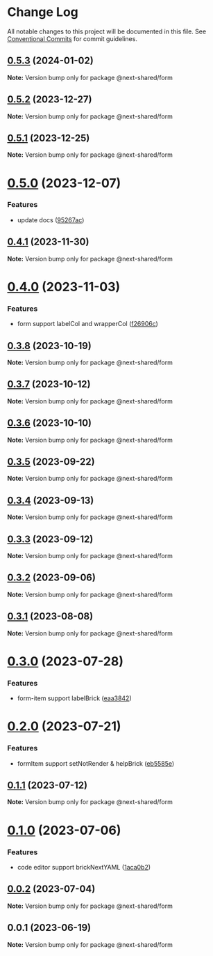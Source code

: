 # Change Log

All notable changes to this project will be documented in this file.
See [Conventional Commits](https://conventionalcommits.org) for commit guidelines.

## [0.5.3](https://github.com/easyops-cn/next-bricks/compare/@next-shared/form@0.5.2...@next-shared/form@0.5.3) (2024-01-02)

**Note:** Version bump only for package @next-shared/form





## [0.5.2](https://github.com/easyops-cn/next-bricks/compare/@next-shared/form@0.5.1...@next-shared/form@0.5.2) (2023-12-27)

**Note:** Version bump only for package @next-shared/form





## [0.5.1](https://github.com/easyops-cn/next-bricks/compare/@next-shared/form@0.5.0...@next-shared/form@0.5.1) (2023-12-25)

**Note:** Version bump only for package @next-shared/form





# [0.5.0](https://github.com/easyops-cn/next-bricks/compare/@next-shared/form@0.4.1...@next-shared/form@0.5.0) (2023-12-07)


### Features

* update docs ([95267ac](https://github.com/easyops-cn/next-bricks/commit/95267ac0b22d78c30cf46b29b9ef477954d45d05))





## [0.4.1](https://github.com/easyops-cn/next-bricks/compare/@next-shared/form@0.4.0...@next-shared/form@0.4.1) (2023-11-30)

**Note:** Version bump only for package @next-shared/form





# [0.4.0](https://github.com/easyops-cn/next-bricks/compare/@next-shared/form@0.3.8...@next-shared/form@0.4.0) (2023-11-03)


### Features

* form support labelCol and wrapperCol ([f26906c](https://github.com/easyops-cn/next-bricks/commit/f26906cd8959a24b088506d1069f1d8ab12bc3a3))





## [0.3.8](https://github.com/easyops-cn/next-bricks/compare/@next-shared/form@0.3.7...@next-shared/form@0.3.8) (2023-10-19)

**Note:** Version bump only for package @next-shared/form





## [0.3.7](https://github.com/easyops-cn/next-bricks/compare/@next-shared/form@0.3.6...@next-shared/form@0.3.7) (2023-10-12)

**Note:** Version bump only for package @next-shared/form





## [0.3.6](https://github.com/easyops-cn/next-bricks/compare/@next-shared/form@0.3.5...@next-shared/form@0.3.6) (2023-10-10)

**Note:** Version bump only for package @next-shared/form





## [0.3.5](https://github.com/easyops-cn/next-bricks/compare/@next-shared/form@0.3.4...@next-shared/form@0.3.5) (2023-09-22)

**Note:** Version bump only for package @next-shared/form





## [0.3.4](https://github.com/easyops-cn/next-bricks/compare/@next-shared/form@0.3.3...@next-shared/form@0.3.4) (2023-09-13)

**Note:** Version bump only for package @next-shared/form





## [0.3.3](https://github.com/easyops-cn/next-bricks/compare/@next-shared/form@0.3.2...@next-shared/form@0.3.3) (2023-09-12)

**Note:** Version bump only for package @next-shared/form





## [0.3.2](https://github.com/easyops-cn/next-bricks/compare/@next-shared/form@0.3.1...@next-shared/form@0.3.2) (2023-09-06)

**Note:** Version bump only for package @next-shared/form





## [0.3.1](https://github.com/easyops-cn/next-bricks/compare/@next-shared/form@0.3.0...@next-shared/form@0.3.1) (2023-08-08)

**Note:** Version bump only for package @next-shared/form





# [0.3.0](https://github.com/easyops-cn/next-bricks/compare/@next-shared/form@0.2.0...@next-shared/form@0.3.0) (2023-07-28)


### Features

* form-item support labelBrick ([eaa3842](https://github.com/easyops-cn/next-bricks/commit/eaa3842e52992aaaf06f02bc836ae6394e308c2d))





# [0.2.0](https://github.com/easyops-cn/next-bricks/compare/@next-shared/form@0.1.1...@next-shared/form@0.2.0) (2023-07-21)


### Features

* formItem support setNotRender & helpBrick ([eb5585e](https://github.com/easyops-cn/next-bricks/commit/eb5585ec0d7a71efb91333e9b99e51be27ef73ce))





## [0.1.1](https://github.com/easyops-cn/next-bricks/compare/@next-shared/form@0.1.0...@next-shared/form@0.1.1) (2023-07-12)

**Note:** Version bump only for package @next-shared/form





# [0.1.0](https://github.com/easyops-cn/next-bricks/compare/@next-shared/form@0.0.2...@next-shared/form@0.1.0) (2023-07-06)


### Features

* code editor support brickNextYAML ([1aca0b2](https://github.com/easyops-cn/next-bricks/commit/1aca0b263879d5ffc5d9157d9bbe3574a6192595))





## [0.0.2](https://github.com/easyops-cn/next-bricks/compare/@next-shared/form@0.0.1...@next-shared/form@0.0.2) (2023-07-04)

**Note:** Version bump only for package @next-shared/form





## 0.0.1 (2023-06-19)

**Note:** Version bump only for package @next-shared/form
